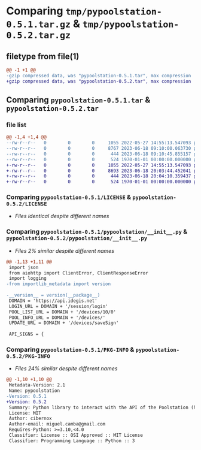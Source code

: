 # Comparing `tmp/pypoolstation-0.5.1.tar.gz` & `tmp/pypoolstation-0.5.2.tar.gz`

## filetype from file(1)

```diff
@@ -1 +1 @@
-gzip compressed data, was "pypoolstation-0.5.1.tar", max compression
+gzip compressed data, was "pypoolstation-0.5.2.tar", max compression
```

## Comparing `pypoolstation-0.5.1.tar` & `pypoolstation-0.5.2.tar`

### file list

```diff
@@ -1,4 +1,4 @@
--rw-r--r--   0        0        0     1055 2022-05-27 14:55:13.547093 pypoolstation-0.5.1/LICENSE
--rw-r--r--   0        0        0     8767 2023-06-18 09:10:00.063730 pypoolstation-0.5.1/pypoolstation/__init__.py
--rw-r--r--   0        0        0      444 2023-06-18 09:10:45.855157 pypoolstation-0.5.1/pyproject.toml
--rw-r--r--   0        0        0      524 1970-01-01 00:00:00.000000 pypoolstation-0.5.1/PKG-INFO
+-rw-r--r--   0        0        0     1055 2022-05-27 14:55:13.547093 pypoolstation-0.5.2/LICENSE
+-rw-r--r--   0        0        0     8693 2023-06-18 20:03:44.452041 pypoolstation-0.5.2/pypoolstation/__init__.py
+-rw-r--r--   0        0        0      444 2023-06-18 20:04:10.359437 pypoolstation-0.5.2/pyproject.toml
+-rw-r--r--   0        0        0      524 1970-01-01 00:00:00.000000 pypoolstation-0.5.2/PKG-INFO
```

### Comparing `pypoolstation-0.5.1/LICENSE` & `pypoolstation-0.5.2/LICENSE`

 * *Files identical despite different names*

### Comparing `pypoolstation-0.5.1/pypoolstation/__init__.py` & `pypoolstation-0.5.2/pypoolstation/__init__.py`

 * *Files 2% similar despite different names*

```diff
@@ -1,13 +1,11 @@
 import json
 from aiohttp import ClientError, ClientResponseError
 import logging
-from importlib_metadata import version
 
-__version__ = version(__package__)
 DOMAIN = 'https://api.idegis.net'
 LOGIN_URL = DOMAIN + '/session/login'
 POOL_LIST_URL = DOMAIN + '/devices/10/0'
 POOL_INFO_URL = DOMAIN + '/devices/'
 UPDATE_URL = DOMAIN + '/devices/saveSign'
 
 API_SIGNS = {
```

### Comparing `pypoolstation-0.5.1/PKG-INFO` & `pypoolstation-0.5.2/PKG-INFO`

 * *Files 24% similar despite different names*

```diff
@@ -1,10 +1,10 @@
 Metadata-Version: 2.1
 Name: pypoolstation
-Version: 0.5.1
+Version: 0.5.2
 Summary: Python library to interact with the API of the Poolstation (https://poolstation.net) domotic platform for pool equipment
 License: MIT
 Author: cibernox
 Author-email: miguel.camba@gmail.com
 Requires-Python: >=3.10,<4.0
 Classifier: License :: OSI Approved :: MIT License
 Classifier: Programming Language :: Python :: 3
```

